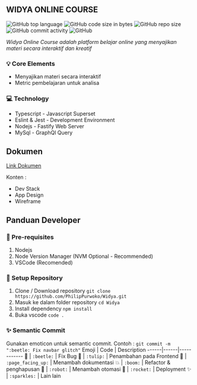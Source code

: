 ## WIDYA ONLINE COURSE
![GitHub top language](https://img.shields.io/github/languages/top/PhilipPurwoko/Widya)
![GitHub code size in bytes](https://img.shields.io/github/languages/code-size/PhilipPurwoko/Widya)
![GitHub repo size](https://img.shields.io/github/repo-size/PhilipPurwoko/Widya)
![GitHub commit activity](https://img.shields.io/github/commit-activity/m/PhilipPurwoko/Widya)
![GitHub](https://img.shields.io/github/license/PhilipPurwoko/Widya)

_Widya Online Course adalah platform belajar online yang menyajikan materi secara interaktif dan kreatif_

### :bulb: Core Elements
- Menyajikan materi secara interaktif
- Metric pembelajaran untuk analisa

### :computer: Technology
- Typescript - Javascript Superset
- Eslint & Jest - Development Environment
- Nodejs - Fastify Web Server
- MySql - GraphQl Query

## Dokumen
[Link Dokumen](https://whimsical.com/widya-online-course-EqvMrficQWnY4WwMvGqc3e)

Konten :
- Dev Stack
- App Design
- Wireframe

## Panduan Developer
### :pencil: Pre-requisites
1. Nodejs
2. Node Version Manager (NVM Optional - Recommended)
3. VSCode (Recomended)
### :file_folder: Setup Repository
1. Clone / Download repository `git clone https://github.com/PhilipPurwoko/Widya.git`
2. Masuk ke dalam folder repository `cd Widya`
3. Install dependency `npm install`
4. Buka vscode `code .`
### :sparkles: Semantic Commit
Gunakan emoticon untuk semantic commit. Contoh : `git commit -m ":beetle: Fix navbar glitch"`
Emoji | Code | Description
------|------|------------
🐞 | `:beetle:` | Fix Bug
🌷 | `:tulip:` | Penambahan pada Frontend
📄 | `:page_facing_up:` | Menambah dokumentasi
💥 | `:boom:` | Refactor & penghapusan
🤖 | `:robot:` | Menambah otomasi
🚀 | `:rocket:` | Deployment
✨ | `:sparkles:` | Lain lain
